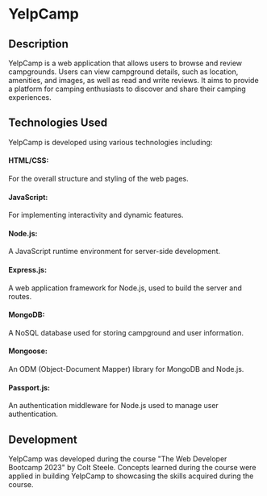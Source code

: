 # YelpCamp

## Description

YelpCamp is a web application that allows users to browse and review campgrounds. Users can view campground details, such as location, amenities, and images, as well as read and write reviews. It aims to provide a platform for camping enthusiasts to discover and share their camping experiences.

## Technologies Used

YelpCamp is developed using various technologies including:
#### HTML/CSS:
For the overall structure and styling of the web pages.
#### JavaScript:
For implementing interactivity and dynamic features.
#### Node.js: 
A JavaScript runtime environment for server-side development.
#### Express.js: 
A web application framework for Node.js, used to build the server and routes.
#### MongoDB: 
A NoSQL database used for storing campground and user information.
#### Mongoose: 
An ODM (Object-Document Mapper) library for MongoDB and Node.js.
#### Passport.js: 
An authentication middleware for Node.js used to manage user authentication.

## Development

YelpCamp was developed during the course "The Web Developer Bootcamp 2023" by Colt Steele. Concepts learned during the course were applied in building YelpCamp to showcasing the skills acquired during the course.
